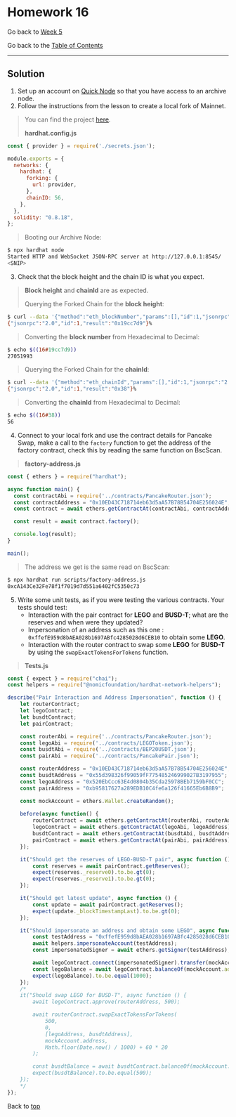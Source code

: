 # Homework 16

Go back to [Week 5](/Week%205/week-5-homeworks-solutions.md)

Go back to the [Table of Contents](/README.md)

---

## Solution

1. Set up an account on [Quick Node](https://www.quicknode.com/) so that you have access to an archive node.
2. Follow the instructions from the lesson to create a local fork of Mainnet.
>You can find the project [here](/Week%205/Day%201/PancakeSwap-interaction/).
>
>**hardhat.config.js**

```javascript
const { provider } = require('./secrets.json');

module.exports = {
  networks: {
    hardhat: {
      forking: {
        url: provider,
      },
      chainID: 56,
    },
  },
  solidity: "0.8.18",
};
```

> Booting our Archive Node:

```bash
$ npx hardhat node
Started HTTP and WebSocket JSON-RPC server at http://127.0.0.1:8545/
<SNIP>
```

3. Check that the block height and the chain ID is what you expect.
> **Block height** and **chainId** are as expected.
>
>Querying the Forked Chain for the **block height**:

```bash
$ curl --data '{"method":"eth_blockNumber","params":[],"id":1,"jsonrpc":"2.0"}' -H "Content-Type: application/json" -X POST localhost:8545 
{"jsonrpc":"2.0","id":1,"result":"0x19cc7d9"}%
```
>Converting the **block number** from Hexadecimal to Decimal:

```bash
$ echo $((16#19cc7d9))
27051993
```

>Querying the Forked Chain for the **chainId**:

```bash
$ curl --data '{"method":"eth_chainId","params":[],"id":1,"jsonrpc":"2.0"}' -H "Content-Type: application/json" -X POST localhost:8545
{"jsonrpc":"2.0","id":1,"result":"0x38"}%
```

>Converting the **chainId** from Hexadecimal to Decimal:

```bash
$ echo $((16#38))  
56
```

4. Connect to your local fork and use the contract details for Pancake Swap, make a call to the `factory` function to get the address of the factory contract, check this by reading the same function on BscScan.
>**factory-address.js**
```javascript
const { ethers } = require("hardhat");

async function main() {
  const contractAbi = require('../contracts/PancakeRouter.json');
  const contractAddress = "0x10ED43C718714eb63d5aA57B78B54704E256024E";
  const contract = await ethers.getContractAt(contractAbi, contractAddress);

  const result = await contract.factory();

  console.log(result);
}

main();
```
>The address we get is the same read on BscScan:

```bash
$ npx hardhat run scripts/factory-address.js
0xcA143Ce32Fe78f1f7019d7d551a6402fC5350c73
```

5. Write some unit tests, as if you were testing the various contracts. Your tests should test:
    - Interaction with the pair contract for **LEGO** and **BUSD-T**; what are the reserves and when were they updated?
    - Impersonation of an address such as this one : `0xffefE959d8bAEA028b1697ABfc4285028d6CEB10`
    to obtain some **LEGO**.
    - Interaction with the router contract to swap some **LEGO** for **BUSD-T**
    by using the `swapExactTokensForTokens` function.
>**Tests.js**
```javascript
const { expect } = require("chai");
const helpers = require("@nomicfoundation/hardhat-network-helpers");

describe("Pair Interaction and Address Impersonation", function () {
    let routerContract;
    let legoContract;
    let busdtContract;
    let pairContract;

    const routerAbi = require('../contracts/PancakeRouter.json');
    const legoAbi = require('../contracts/LEGOToken.json');
    const busdtAbi = require('../contracts/BEP20USDT.json');
    const pairAbi = require('../contracts/PancakePair.json');

    const routerAddress = "0x10ED43C718714eb63d5aA57B78B54704E256024E";
    const busdtAddress = "0x55d398326f99059fF775485246999027B3197955";
    const legoAddress = "0x520EbCcc63E4d0804b35Cda25978BEb7159bF0CC";
    const pairAddress = "0xb95817627a289EDB10C4fe6a126f41665Eb6B8B9";

    const mockAccount = ethers.Wallet.createRandom();
    
    before(async function() {
        routerContract = await ethers.getContractAt(routerAbi, routerAddress);
        legoContract = await ethers.getContractAt(legoAbi, legoAddress);
        busdtContract = await ethers.getContractAt(busdtAbi, busdtAddress);
        pairContract = await ethers.getContractAt(pairAbi, pairAddress);
    });

    it("Should get the reserves of LEGO-BUSD-T pair", async function () {
        const reserves = await pairContract.getReserves();
        expect(reserves._reserve0).to.be.gt(0);
        expect(reserves._reserve1).to.be.gt(0);
    });

    it("Should get latest update", async function () {
        const update = await pairContract.getReserves();
        expect(update._blockTimestampLast).to.be.gt(0);
    });

    it("Should impersonate an address and obtain some LEGO", async function () {
        const testAddress = "0xffefE959d8bAEA028b1697ABfc4285028d6CEB10";
        await helpers.impersonateAccount(testAddress);
        const impersonatedSigner = await ethers.getSigner(testAddress);

        await legoContract.connect(impersonatedSigner).transfer(mockAccount.address, 1000);
        const legoBalance = await legoContract.balanceOf(mockAccount.address);
        expect(legoBalance).to.be.equal(1000);
    });
    /*
    it("Should swap LEGO for BUSD-T", async function () {
        await legoContract.approve(routerAddress, 500);

        await routerContract.swapExactTokensForTokens(
            500,
            0,
            [legoAddress, busdtAddress],
            mockAccount.address,
            Math.floor(Date.now() / 1000) + 60 * 20
        );

        const busdtBalance = await busdtContract.balanceOf(mockAccount.address);
        expect(busdtBalance).to.be.equal(500);
    });
    */
});
```

Back to [top](#homework-16)